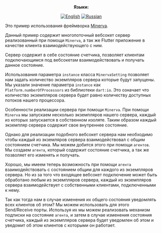 <div align="center">

**Языки:**
  
[![English](https://img.shields.io/badge/Language-English-blue?style=?style=flat-square)](README.md)
[![Russian](https://img.shields.io/badge/Language-Russian-blue?style=?style=flat-square)](README.ru.md)

</div>

Это пример использования фреймворка [Minerva](https://github.com/GlebBatykov/minerva).

Данный пример содержит многопоточный вебсокет сервер реализованный при помощи `Minerva`, а так же Flutter приложение в качестве клиента взаимодействующего с ним.

Сервер содержит в себе состояние счетчика, позволяет клиентам подключающимся под вебсокетам взаимодействовать и получать данное состояние.

Использования параметра `instance` класса `MinervaSetting` позволяет нам задать количество экземпляров сервера которые будут запущены. Мы указали значение параметра `instance` как `Platform.numberOfProcessors` из библиотеки `dart:io`. Это означает что количество экземпляров сервера будет равно количеству доступных потоков нашего процессора.

Особенности реализации сервера при помощи `Minerva`. При помощи `Minerva` мы запускаем несколько экземпляров нашего сервера, каждый из которых запускается в собственном изоляте. Таким образом каждый экземпляр сервера содержит свое внутреннее состояние. 

Однако для реализации подобного вебсокет сервера нам необходимо чтобы каждый из экземляров сервера взаимодействовал с общим состоянием счетчика. Мы можем добится этого при помощи `агентов`. Мы создаем `агента`, который содержит состояние счетчика, а так же позволяет его изменять и получать.

Хорошо, мы имеем теперь возможность при помощи `агента` взаимодействовать с состоянием общим для каждого из экземпляров сервера. Но из за того что входящее вебсокет подключение может быть обработано любым из экземпляров сервера, каждый из экземпляров сервера взаимодействует с собственными клиентами, подключенными к нему. 

Так как тогда нам в случае изменения их общего состояния уведомлять всех клиентов об этом? Мы можем использовать для этого Send/Receive порты. Используя их мы можем реализовать механизм подписки на состояние `агента`, и затем в случае изменения состояния счетчика, каждый из экземпляров сервера будет уведомлен об этом и уведомит об этом клиентов с которыми он работает.
